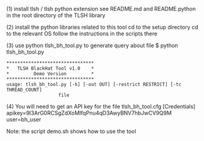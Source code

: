 
(1) install tlsh / tlsh python extension
	see README.md and README.python in the root directory of the TLSH library

(2) install the python libraries related to this tool
	cd to the setup directory
	cd to the relevant OS
	follow the instructions in the scripts there

(3) use python tlsh_bh_tool.py to generate query about file
	$ python tlsh_bh_tool.py

	********************************
	*   TLSH BlackHat Tool v1.0    *
	*         Demo Version         *
	********************************
	usage: tlsh_bh_tool.py [-h] [-out OUT] [-restrict RESTRICT] [-tc THREAD_COUNT]
                       file

(4) You will need to get an API key for the file tlsh_bh_tool.cfg
	[Credentials]
	apikey=9I3ArG0RCSgZdXoMIfqPnu4qD3AwyBNV7hbJwCV9Q9M
	user=bh_user

Note:
the script demo.sh shows how to use the tool

